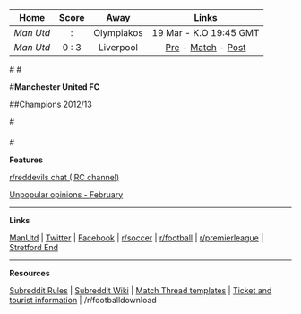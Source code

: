 Home |    Score | Away | Links
 :-: | :---: | :-: | :-:
*Man Utd* |  :  | Olympiakos| 19 Mar - K.O 19:45 GMT
*Man Utd* | 0 : 3 | Liverpool | [Pre](http://www.reddit.com/r/reddevils/comments/20b7a8/pre_match_thread_manchester_united_vs_liverpool/) - [Match](http://www.reddit.com/r/reddevils/comments/20jrfz/match_thread_manchester_united_fc_vs_liverpool_fc/)  - [Post](http://www.reddit.com/r/reddevils/comments/20jzoz/post_match_thread_manchester_united_fc_vs/)

#[](#potw)
#[](#caption)

#**Manchester United FC**

##Champions 2012/13


#[](#break)

####

#[](#break)

**Features**

[r/reddevils chat (IRC channel)](http://www.reddit.com/r/reddevils/wiki/irc_channel)

[Unpopular opinions - February](http://www.reddit.com/r/reddevils/comments/1y2svc/unpopular_opinions_february_part_2/)



***
**Links**

[ManUtd](http://www.manutd.com/Splash-Page.aspx) | [Twitter](https://twitter.com/ManUtd) | [Facebook](http://www.facebook.com/manchesterunited?fref=ts) | [r/soccer](http://www.reddit.com/r/soccer/) | [r/football](http://www.reddit.com/r/football/) | [r/premierleague](http://www.reddit.com/r/premierleague/) | [Stretford End](http://www.stretfordend.co.uk/)

***

**Resources**

[Subreddit Rules](http://www.reddit.com/r/reddevils/comments/1isixg/subreddit_rules) | [Subreddit Wiki](http://www.reddit.com/r/RedDevils/wiki) | [Match Thread templates](http://www.reddit.com/r/RedDevils/wiki/match_templates) | [Ticket and tourist information](http://www.reddit.com/r/RedDevils/wiki/tickets_tourist_info) | /r/footballdownload 